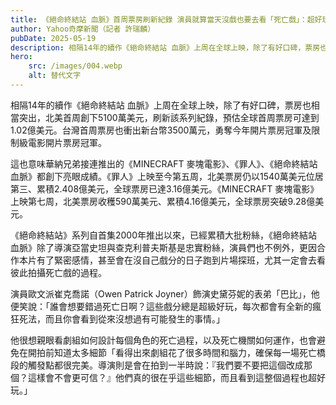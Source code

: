 ```yaml
---
title: 《絕命終結站 血脈》首周票房刷新紀錄 演員就算當天沒戲也要去看「死亡戲」：超好玩！
author: Yahoo奇摩新聞（記者 許瑞麟）
pubDate: 2025-05-19
description: 相隔14年的續作《絕命終結站 血脈》上周在全球上映，除了有好口碑，票房也相當突出，北美首周創下5100萬美元，刷新該系列紀錄，預估全球首周票房可達到1.02億美元。台灣首周票房也衝出新台幣3500萬元，勇奪今年開片票房冠軍及限制級電影開片票房冠軍。
hero:
    src: /images/004.webp
    alt: 替代文字
---
```


相隔14年的續作《絕命終結站 血脈》上周在全球上映，除了有好口碑，票房也相當突出，北美首周創下5100萬美元，刷新該系列紀錄，預估全球首周票房可達到1.02億美元。台灣首周票房也衝出新台幣3500萬元，勇奪今年開片票房冠軍及限制級電影開片票房冠軍。

這也意味華納兄弟接連推出的《MINECRAFT 麥塊電影》、《罪人》、《絕命終結站 血脈》都創下亮眼成績。《罪人》上映至今第五周，北美票房仍以1540萬美元位居第三、累積2.408億美元，全球票房已達3.16億美元。《MINECRAFT 麥塊電影》上映第七周，北美票房收穫590萬美元、累積4.16億美元，全球票房突破9.28億美元。

《絕命終結站》系列自首集2000年推出以來，已經累積大批粉絲，《絕命終結站 血脈》除了導演亞當史坦與查克利普夫斯基是忠實粉絲，演員們也不例外，更因合作本片有了緊密感情，甚至會在沒自己戲分的日子跑到片場探班，尤其一定會去看彼此拍攝死亡戲的過程。

演員歐文派崔克喬諾（Owen Patrick Joyner）飾演史黛芬妮的表弟「巴比」，他便笑說：「誰會想要錯過死亡日啊？這些戲分總是超級好玩，每次都會有全新的瘋狂死法，而且你會看到從來沒想過有可能發生的事情。」

他很想親眼看劇組如何設計每個角色的死亡過程，以及死亡機關如何運作，也會避免在開拍前知道太多細節「看得出來劇組花了很多時間和腦力，確保每一場死亡橋段的觸發點都很完美。導演則是會在拍到一半時說：『我們要不要把這個改成那個？這樣會不會更可信？』他們真的很在乎這些細節，而且看到這整個過程也超好玩。」

